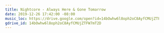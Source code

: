 ```yaml
---
title: Nightcore - Always Here & Gone Tomarrow
date: 2019-12-26 17:42:00 -08:00
music_loc: https://drive.google.com/open?id=14bOwhw6l8oph2oC8AyfCMUjZTFW7mT2D
gdrive_id: 14bOwhw6l8oph2oC8AyfCMUjZTFW7mT2D
---
```


